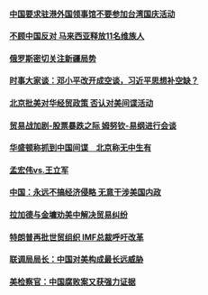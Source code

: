 #### [中国要求驻港外国领事馆不要参加台湾国庆活动](../pages/zyyyoeqqvi/4609397.md?t=10112134) 

#### [不顾中国反对 马来西亚释放11名维族人](../pages/zyyyoeqqvi/4609392.md?t=10112134) 

#### [俄罗斯密切关注新疆局势](../pages/zyyyoeqqvi/4609290.md?t=10112134) 

#### [时事大家谈：邓小平改开成空谈，习近平思想补空缺？](../pages/zyyyoeqqvi/4609236.md?t=10112134) 

#### [北京批美对华经贸政策 否认对美间谍活动](../pages/zyyyoeqqvi/4609207.md?t=10112134) 

#### [贸易战加剧-股票暴跌之际  姆努钦-易纲进行会谈](../pages/zyyyoeqqvi/4609194.md?t=10112134) 

#### [华盛顿称抓到中国间谍　北京称无中生有](../pages/zyyyoeqqvi/4609020.md?t=10112134) 

#### [孟宏伟vs.王立军](../pages/zyyyoeqqvi/4608982.md?t=10112134) 

#### [中国：永远不搞经济侵略   无意干涉美国内政](../pages/zyyyoeqqvi/4608951.md?t=10112134) 

#### [拉加德与金墉劝美中解决贸易纠纷](../pages/zyyyoeqqvi/4608927.md?t=10112134) 

#### [特朗普再批世贸组织  IMF总裁呼吁改革](../pages/zyyyoeqqvi/4608878.md?t=10112134) 

#### [联调局局长：中国对美构成最长远威胁](../pages/zyyyoeqqvi/4608298.md?t=10112134) 

#### [美检察官：中国腐败案又获强力证据](../pages/zyyyoeqqvi/4608157.md?t=10112134) 

